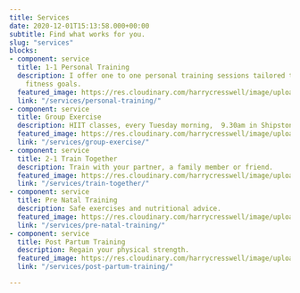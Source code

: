 ```yaml
---
title: Services
date: 2020-12-01T15:13:58.000+00:00
subtitle: Find what works for you.
slug: "services"
blocks:
- component: service
  title: 1-1 Personal Training
  description: I offer one to one personal training sessions tailored to your personal
    fitness goals.
  featured_image: https://res.cloudinary.com/harrycresswell/image/upload/v1614015512/camillafitness/camilla-boxing.jpg
  link: "/services/personal-training/"
- component: service
  title: Group Exercise
  description: HIIT classes, every Tuesday morning,  9.30am in Shipston-on-Stour.
  featured_image: https://res.cloudinary.com/harrycresswell/image/upload/v1614015512/camillafitness/group-exercise.jpg
  link: "/services/group-exercise/"
- component: service
  title: 2-1 Train Together
  description: Train with your partner, a family member or friend.
  featured_image: https://res.cloudinary.com/harrycresswell/image/upload/v1614015512/camillafitness/train-together.jpg
  link: "/services/train-together/"
- component: service
  title: Pre Natal Training
  description: Safe exercises and nutritional advice.
  featured_image: https://res.cloudinary.com/harrycresswell/image/upload/v1615476436/camillafitness/pregnant-woman-doing-exercise-with-dumbbells-at-K4VHK6E-1.jpg
  link: "/services/pre-natal-training/"
- component: service
  title: Post Partum Training
  description: Regain your physical strength.
  featured_image: https://res.cloudinary.com/harrycresswell/image/upload/v1615486380/camillafitness/yoga-bridge.jpg
  link: "/services/post-partum-training/"

---
```

